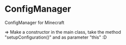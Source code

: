 # ConfigManager
ConfigManager for Minecraft

=> Make a constructor in the main class, take the method "setupConfiguration()" and as parameter "this" :D

